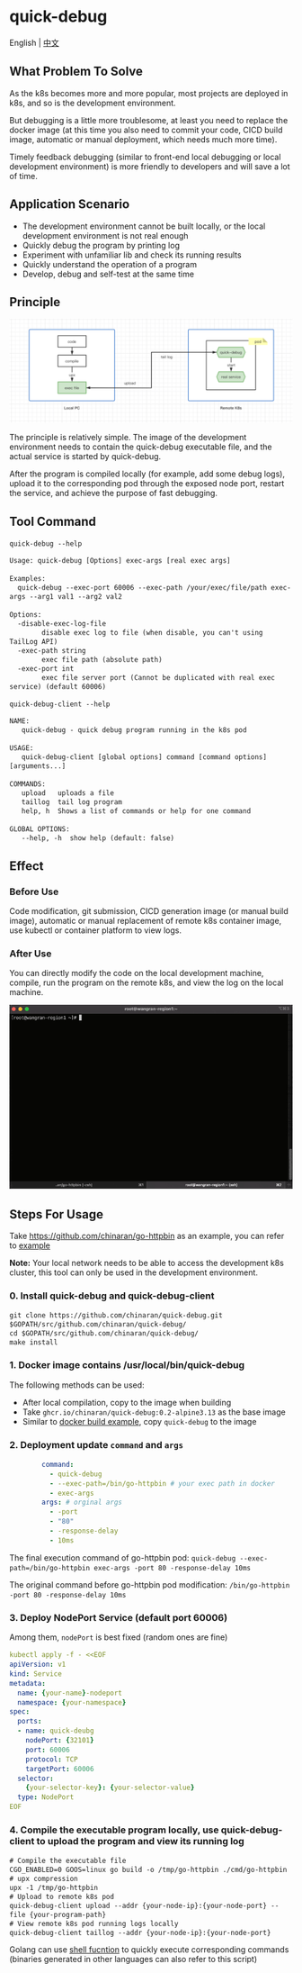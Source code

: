 # quick-debug

English | [中文](README_ZH.md)

## What Problem To Solve

As the k8s becomes more and more popular, most projects are deployed in k8s, and so is the development environment.

But debugging is a little more troublesome, at least you need to replace the docker image (at this time you also need to commit your code, CICD build image, automatic or manual deployment, which needs much more time).

Timely feedback debugging (similar to front-end local debugging or local development environment) is more friendly to developers and will save a lot of time.

## Application Scenario

* The development environment cannot be built locally, or the local development environment is not real enough
* Quickly debug the program by printing log
* Experiment with unfamiliar lib and check its running results
* Quickly understand the operation of a program
* Develop, debug and self-test at the same time

## Principle

![schematic diagram](https://github.com/chinaran/my-pictures/blob/master/quick-debug/quick-debug-graph.png)

The principle is relatively simple. The image of the development environment needs to contain the quick-debug executable file, and the actual service is started by quick-debug.

After the program is compiled locally (for example, add some debug logs), upload it to the corresponding pod through the exposed node port, restart the service, and achieve the purpose of fast debugging.

## Tool Command

`quick-debug --help`

```shell
Usage: quick-debug [Options] exec-args [real exec args]

Examples:
  quick-debug --exec-port 60006 --exec-path /your/exec/file/path exec-args --arg1 val1 --arg2 val2

Options:
  -disable-exec-log-file
    	disable exec log to file (when disable, you can't using TailLog API)
  -exec-path string
    	exec file path (absolute path)
  -exec-port int
    	exec file server port (Cannot be duplicated with real exec service) (default 60006)
```

`quick-debug-client --help`

```shell
NAME:
   quick-debug - quick debug program running in the k8s pod

USAGE:
   quick-debug-client [global options] command [command options] [arguments...]

COMMANDS:
   upload   uploads a file
   taillog  tail log program
   help, h  Shows a list of commands or help for one command

GLOBAL OPTIONS:
   --help, -h  show help (default: false)
```

## Effect

### Before Use

Code modification, git submission, CICD generation image (or manual build image), automatic or manual replacement of remote k8s container image, use kubectl or container platform to view logs.

### After Use

You can directly modify the code on the local development machine, compile, run the program on the remote k8s, and view the log on the local machine.

![after use](https://github.com/chinaran/my-pictures/blob/master/quick-debug/result.gif)

## Steps For Usage

Take https://github.com/chinaran/go-httpbin as an example, you can refer to [example](./example/)

**Note:** Your local network needs to be able to access the development k8s cluster, this tool can only be used in the development environment.

### 0. Install quick-debug and quick-debug-client

```shell
git clone https://github.com/chinaran/quick-debug.git $GOPATH/src/github.com/chinaran/quick-debug/
cd $GOPATH/src/github.com/chinaran/quick-debug/
make install
```

### 1. Docker image contains /usr/local/bin/quick-debug

The following methods can be used:

* After local compilation, copy to the image when building
* Take `ghcr.io/chinaran/quick-debug:0.2-alpine3.13` as the base image
* Similar to [docker build example](./example/program-with-quick-debug.Dockerfile), copy `quick-debug` to the image

### 2. Deployment update `command` and `args` 

```yaml
        command:
          - quick-debug
          - --exec-path=/bin/go-httpbin # your exec path in docker
          - exec-args
        args: # orginal args
          - -port
          - "80"
          - -response-delay
          - 10ms
```

The final execution command of go-httpbin pod: `quick-debug --exec-path=/bin/go-httpbin exec-args -port 80 -response-delay 10ms`

The original command before go-httpbin pod modification: `/bin/go-httpbin -port 80 -response-delay 10ms`

### 3. Deploy NodePort Service (default port 60006)

Among them, `nodePort` is best fixed (random ones are fine)

```yaml
kubectl apply -f - <<EOF
apiVersion: v1
kind: Service
metadata:
  name: {your-name}-nodeport
  namespace: {your-namespace}
spec:
  ports:
  - name: quick-deubg
    nodePort: {32101}
    port: 60006
    protocol: TCP
    targetPort: 60006
  selector:
    {your-selector-key}: {your-selector-value}
  type: NodePort
EOF
```

### 4. Compile the executable program locally, use quick-debug-client to upload the program and view its running log

```shell
# Compile the executable file
CGO_ENABLED=0 GOOS=linux go build -o /tmp/go-httpbin ./cmd/go-httpbin
# upx compression
upx -1 /tmp/go-httpbin
# Upload to remote k8s pod
quick-debug-client upload --addr {your-node-ip}:{your-node-port} --file {your-program-path}
# View remote k8s pod running logs locally
quick-debug-client taillog --addr {your-node-ip}:{your-node-port}
```

Golang can use [shell fucntion](./shell-func-golang.sh) to quickly execute corresponding commands (binaries generated in other languages ​​can also refer to this script)
